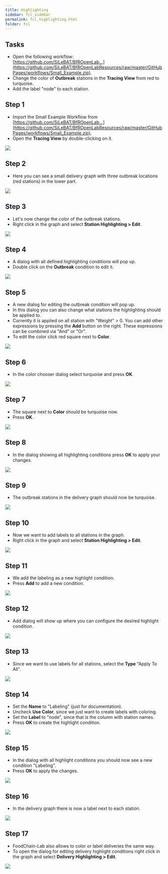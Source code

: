 ```yaml
---
title: Highlighting
sidebar: fcl_sidebar
permalink: fcl_highlighting.html
folder: fcl
---
```


<h2 class="tutorial-heading">Tasks</h2>

 * Open the following workflow: [https://github.com/SiLeBAT/BfROpenLab...](https://github.com/SiLeBAT/BfROpenLabResources/raw/master/GitHubPages/workflows/Small_Example.zip).
 * Change the color of **Outbreak** stations in the **Tracing View** from red to turquoise.
 * Add the label "node" to each station.

<h2 class="tutorial-heading">Step 1</h2>

 * Import the Small Example Workflow from [https://github.com/SiLeBAT/BfROpenLab...](https://github.com/SiLeBAT/BfROpenLabResources/raw/master/GitHubPages/workflows/Small_Example.zip).
 * Open the **Tracing View** by double-clicking on it.

<a href="https://github.com/SiLeBAT/BfROpenLabResources/raw/master/GitHubPages/documents/foodchainlab_highlighting/1.png"><img class="aligncenter" src="https://github.com/SiLeBAT/BfROpenLabResources/raw/master/GitHubPages/documents/foodchainlab_highlighting/1.png"/></a>

<h2 class="tutorial-heading">Step 2</h2>

 * Here you can see a small delivery graph with three outbreak locations (red stations) in the lower part.

<a href="https://github.com/SiLeBAT/BfROpenLabResources/raw/master/GitHubPages/documents/foodchainlab_highlighting/2.png"><img class="aligncenter" src="https://github.com/SiLeBAT/BfROpenLabResources/raw/master/GitHubPages/documents/foodchainlab_highlighting/2.png"/></a>

<h2 class="tutorial-heading">Step 3</h2>

 * Let's now change the color of the outbreak stations.
 * Right click in the graph and select **Station Highlighting > Edit**.

<a href="https://github.com/SiLeBAT/BfROpenLabResources/raw/master/GitHubPages/documents/foodchainlab_highlighting/3.png"><img class="aligncenter" src="https://github.com/SiLeBAT/BfROpenLabResources/raw/master/GitHubPages/documents/foodchainlab_highlighting/3.png"/></a>

<h2 class="tutorial-heading">Step 4</h2>

 * A dialog with all defined highlighting conditions will pop up.
 * Double click on the **Outbreak** condition to edit it.

<a href="https://github.com/SiLeBAT/BfROpenLabResources/raw/master/GitHubPages/documents/foodchainlab_highlighting/4.png"><img class="aligncenter" src="https://github.com/SiLeBAT/BfROpenLabResources/raw/master/GitHubPages/documents/foodchainlab_highlighting/4.png"/></a>

<h2 class="tutorial-heading">Step 5</h2>

 * A new dialog for editing the outbreak condition will pop up.
 * In this dialog you can also change what stations the highlighting should be applied to.
 * Currently it is applied on all station with "Weight" > 0. You can add other expressions by pressing the **Add** button on the right. These expressions can be combined via "And" or "Or".
 * To edit the color click red square next to **Color**.

<a href="https://github.com/SiLeBAT/BfROpenLabResources/raw/master/GitHubPages/documents/foodchainlab_highlighting/5.png"><img class="aligncenter" src="https://github.com/SiLeBAT/BfROpenLabResources/raw/master/GitHubPages/documents/foodchainlab_highlighting/5.png"/></a>

<h2 class="tutorial-heading">Step 6</h2>

 * In the color chooser dialog select turquoise and press **OK**.

<a href="https://github.com/SiLeBAT/BfROpenLabResources/raw/master/GitHubPages/documents/foodchainlab_highlighting/6.png"><img class="aligncenter" src="https://github.com/SiLeBAT/BfROpenLabResources/raw/master/GitHubPages/documents/foodchainlab_highlighting/6.png"/></a>

<h2 class="tutorial-heading">Step 7</h2>

 * The square next to **Color** should be turquoise now.
 * Press **OK**.

<a href="https://github.com/SiLeBAT/BfROpenLabResources/raw/master/GitHubPages/documents/foodchainlab_highlighting/7.png"><img class="aligncenter" src="https://github.com/SiLeBAT/BfROpenLabResources/raw/master/GitHubPages/documents/foodchainlab_highlighting/7.png"/></a>

<h2 class="tutorial-heading">Step 8</h2>

 * In the dialog showing all highlighting conditions press **OK** to apply your changes.

<a href="https://github.com/SiLeBAT/BfROpenLabResources/raw/master/GitHubPages/documents/foodchainlab_highlighting/8.png"><img class="aligncenter" src="https://github.com/SiLeBAT/BfROpenLabResources/raw/master/GitHubPages/documents/foodchainlab_highlighting/8.png"/></a>

<h2 class="tutorial-heading">Step 9</h2>

 * The outbreak stations in the delivery graph should now be turquoise.

<a href="https://github.com/SiLeBAT/BfROpenLabResources/raw/master/GitHubPages/documents/foodchainlab_highlighting/9.png"><img class="aligncenter" src="https://github.com/SiLeBAT/BfROpenLabResources/raw/master/GitHubPages/documents/foodchainlab_highlighting/9.png"/></a>

<h2 class="tutorial-heading">Step 10</h2>

 * Now we want to add labels to all stations in the graph.
 * Right click in the graph and select **Station Highlighting > Edit**.

<a href="https://github.com/SiLeBAT/BfROpenLabResources/raw/master/GitHubPages/documents/foodchainlab_highlighting/10.png"><img class="aligncenter" src="https://github.com/SiLeBAT/BfROpenLabResources/raw/master/GitHubPages/documents/foodchainlab_highlighting/10.png"/></a>

<h2 class="tutorial-heading">Step 11</h2>

 * We add the labeling as a new highlight condition.
 * Press **Add** to add a new condition.

<a href="https://github.com/SiLeBAT/BfROpenLabResources/raw/master/GitHubPages/documents/foodchainlab_highlighting/11.png"><img class="aligncenter" src="https://github.com/SiLeBAT/BfROpenLabResources/raw/master/GitHubPages/documents/foodchainlab_highlighting/11.png"/></a>

<h2 class="tutorial-heading">Step 12</h2>

 * Add dialog will show up where you can configure the desired highlight condition.

<a href="https://github.com/SiLeBAT/BfROpenLabResources/raw/master/GitHubPages/documents/foodchainlab_highlighting/12.png"><img class="aligncenter" src="https://github.com/SiLeBAT/BfROpenLabResources/raw/master/GitHubPages/documents/foodchainlab_highlighting/12.png"/></a>

<h2 class="tutorial-heading">Step 13</h2>

 * Since we want to use labels for all stations, select the **Type** "Apply To All".

<a href="https://github.com/SiLeBAT/BfROpenLabResources/raw/master/GitHubPages/documents/foodchainlab_highlighting/13.png"><img class="aligncenter" src="https://github.com/SiLeBAT/BfROpenLabResources/raw/master/GitHubPages/documents/foodchainlab_highlighting/13.png"/></a>

<h2 class="tutorial-heading">Step 14</h2>

 * Set the **Name** to "Labeling" (just for documentation).
 * Uncheck **Use Color**, since we just want to create labels with coloring.
 * Set the **Label** to "node", since that is the column with station names.
 * Press **OK** to create the highlight condition.

<a href="https://github.com/SiLeBAT/BfROpenLabResources/raw/master/GitHubPages/documents/foodchainlab_highlighting/14.png"><img class="aligncenter" src="https://github.com/SiLeBAT/BfROpenLabResources/raw/master/GitHubPages/documents/foodchainlab_highlighting/14.png"/></a>

<h2 class="tutorial-heading">Step 15</h2>

 * In the dialog with all highlight conditions you should now see a new condition "Labeling".
 * Press **OK** to apply the changes.

<a href="https://github.com/SiLeBAT/BfROpenLabResources/raw/master/GitHubPages/documents/foodchainlab_highlighting/15.png"><img class="aligncenter" src="https://github.com/SiLeBAT/BfROpenLabResources/raw/master/GitHubPages/documents/foodchainlab_highlighting/15.png"/></a>

<h2 class="tutorial-heading">Step 16</h2>

 * In the delivery graph there is now a label next to each station.

<a href="https://github.com/SiLeBAT/BfROpenLabResources/raw/master/GitHubPages/documents/foodchainlab_highlighting/16.png"><img class="aligncenter" src="https://github.com/SiLeBAT/BfROpenLabResources/raw/master/GitHubPages/documents/foodchainlab_highlighting/16.png"/></a>

<h2 class="tutorial-heading">Step 17</h2>

 * FoodChain-Lab also allows to color or label deliveries the same way.
 * To open the dialog for editing delivery highlight conditions right click in the graph and select **Delivery Highlighting > Edit**.

<a href="https://github.com/SiLeBAT/BfROpenLabResources/raw/master/GitHubPages/documents/foodchainlab_highlighting/17.png"><img class="aligncenter" src="https://github.com/SiLeBAT/BfROpenLabResources/raw/master/GitHubPages/documents/foodchainlab_highlighting/17.png"/></a>
